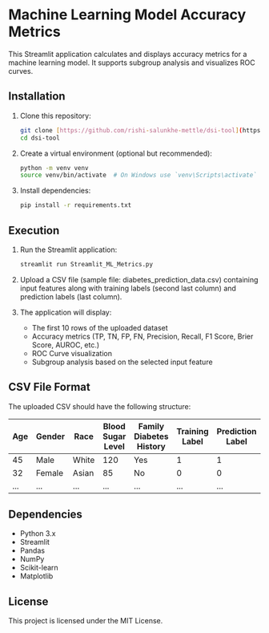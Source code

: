 # Machine Learning Model Accuracy Metrics

This Streamlit application calculates and displays accuracy metrics for a machine learning model. It supports subgroup analysis and visualizes ROC curves.

## Installation

1. Clone this repository:
   ```sh
   git clone [https://github.com/rishi-salunkhe-mettle/dsi-tool](https://github.com/rishi-salunkhe-mettle/dsi-tool)
   cd dsi-tool
   ```

2. Create a virtual environment (optional but recommended):
   ```sh
   python -m venv venv
   source venv/bin/activate  # On Windows use `venv\Scripts\activate`
   ```

3. Install dependencies:
   ```sh
   pip install -r requirements.txt
   ```

## Execution

1. Run the Streamlit application:
   ```sh
   streamlit run Streamlit_ML_Metrics.py
   ```

2. Upload a CSV file (sample file: diabetes_prediction_data.csv) containing input features along with training labels (second last column) and prediction labels (last column).

3. The application will display:
   - The first 10 rows of the uploaded dataset
   - Accuracy metrics (TP, TN, FP, FN, Precision, Recall, F1 Score, Brier Score, AUROC, etc.)
   - ROC Curve visualization
   - Subgroup analysis based on the selected input feature

## CSV File Format
The uploaded CSV should have the following structure:

| Age | Gender | Race | Blood Sugar Level | Family Diabetes History | Training Label | Prediction Label |
|-----|--------|------|------------------|----------------------|---------------|-----------------|
| 45  | Male   | White | 120              | Yes                  | 1             | 1               |
| 32  | Female | Asian | 85               | No                   | 0             | 0               |
| ... | ...    | ...  | ...              | ...                  | ...           | ...             |

## Dependencies
- Python 3.x
- Streamlit
- Pandas
- NumPy
- Scikit-learn
- Matplotlib

## License
This project is licensed under the MIT License.

